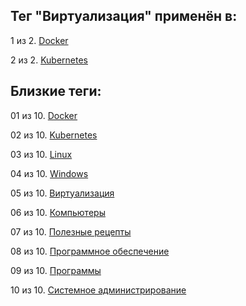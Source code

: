 ## Тег "Виртуализация" применён в:

1 из 2. [Docker](../Компьютеры%20и%20софт/Программы/Docker.md)

2 из 2. [Kubernetes](../Компьютеры%20и%20софт/Программы/Kubernetes.md)

## Близкие теги:

01 из 10. [Docker](./Docker.md)

02 из 10. [Kubernetes](./Kubernetes.md)

03 из 10. [Linux](./Linux.md)

04 из 10. [Windows](./Windows.md)

05 из 10. [Виртуализация](./Виртуализация.md)

06 из 10. [Компьютеры](./Компьютеры.md)

07 из 10. [Полезные рецепты](./Полезные%20рецепты.md)

08 из 10. [Программное обеспечение](./Программное%20обеспечение.md)

09 из 10. [Программы](./Программы.md)

10 из 10. [Системное администрирование](./Системное%20администрирование.md)

